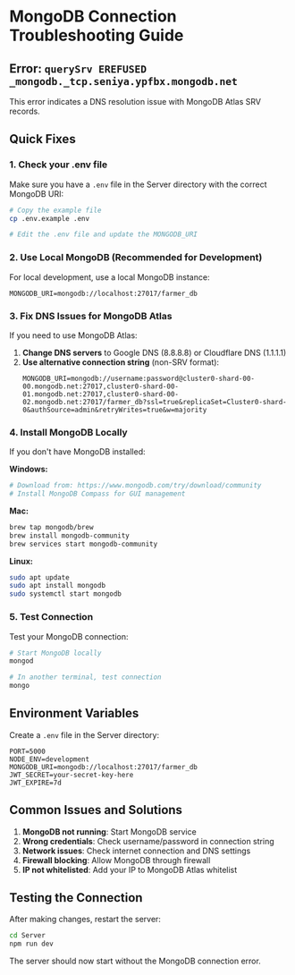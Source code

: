 # MongoDB Connection Troubleshooting Guide

## Error: `querySrv EREFUSED _mongodb._tcp.seniya.ypfbx.mongodb.net`

This error indicates a DNS resolution issue with MongoDB Atlas SRV records.

## Quick Fixes

### 1. Check your .env file

Make sure you have a `.env` file in the Server directory with the correct MongoDB URI:

```bash
# Copy the example file
cp .env.example .env

# Edit the .env file and update the MONGODB_URI
```

### 2. Use Local MongoDB (Recommended for Development)

For local development, use a local MongoDB instance:

```env
MONGODB_URI=mongodb://localhost:27017/farmer_db
```

### 3. Fix DNS Issues for MongoDB Atlas

If you need to use MongoDB Atlas:

1. **Change DNS servers** to Google DNS (8.8.8.8) or Cloudflare DNS (1.1.1.1)
2. **Use alternative connection string** (non-SRV format):
   ```
   MONGODB_URI=mongodb://username:password@cluster0-shard-00-00.mongodb.net:27017,cluster0-shard-00-01.mongodb.net:27017,cluster0-shard-00-02.mongodb.net:27017/farmer_db?ssl=true&replicaSet=Cluster0-shard-0&authSource=admin&retryWrites=true&w=majority
   ```

### 4. Install MongoDB Locally

If you don't have MongoDB installed:

**Windows:**

```bash
# Download from: https://www.mongodb.com/try/download/community
# Install MongoDB Compass for GUI management
```

**Mac:**

```bash
brew tap mongodb/brew
brew install mongodb-community
brew services start mongodb-community
```

**Linux:**

```bash
sudo apt update
sudo apt install mongodb
sudo systemctl start mongodb
```

### 5. Test Connection

Test your MongoDB connection:

```bash
# Start MongoDB locally
mongod

# In another terminal, test connection
mongo
```

## Environment Variables

Create a `.env` file in the Server directory:

```env
PORT=5000
NODE_ENV=development
MONGODB_URI=mongodb://localhost:27017/farmer_db
JWT_SECRET=your-secret-key-here
JWT_EXPIRE=7d
```

## Common Issues and Solutions

1. **MongoDB not running**: Start MongoDB service
2. **Wrong credentials**: Check username/password in connection string
3. **Network issues**: Check internet connection and DNS settings
4. **Firewall blocking**: Allow MongoDB through firewall
5. **IP not whitelisted**: Add your IP to MongoDB Atlas whitelist

## Testing the Connection

After making changes, restart the server:

```bash
cd Server
npm run dev
```

The server should now start without the MongoDB connection error.
